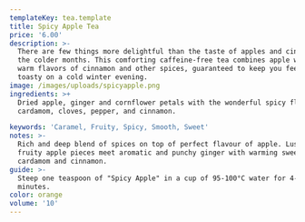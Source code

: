 ```yaml
---
templateKey: tea.template
title: Spicy Apple Tea
price: '6.00'
description: >-
  There are few things more delightful than the taste of apples and cinnamon in
  the colder months. This comforting caffeine-free tea combines apple with the
  warm flavors of cinnamon and other spices, guaranteed to keep you feeling
  toasty on a cold winter evening.
image: /images/uploads/spicyapple.png
ingredients: >+
  Dried apple, ginger and cornflower petals with the wonderful spicy flavours of
  cardamom, cloves, pepper, and cinnamon.

keywords: 'Caramel, Fruity, Spicy, Smooth, Sweet'
notes: >-
  Rich and deep blend of spices on top of perfect flavour of apple. Lusciously
  fruity apple pieces meet aromatic and punchy ginger with warming sweetness of
  cardamom and cinnamon. 
guide: >-
  Steep one teaspoon of "Spicy Apple" in a cup of 95-100°C water for 4-6
  minutes.
color: orange
volume: '10'
---
```


